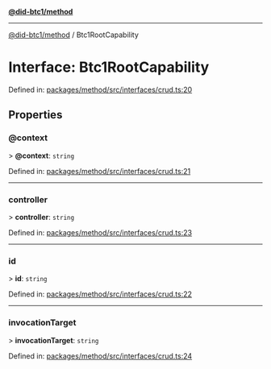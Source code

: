 [**@did-btc1/method**](../README.md)

***

[@did-btc1/method](../globals.md) / Btc1RootCapability

# Interface: Btc1RootCapability

Defined in: [packages/method/src/interfaces/crud.ts:20](https://github.com/dcdpr/did-btc1-js/blob/4ab6f9915d95beed9bc633644c9db1539395f512/packages/method/src/interfaces/crud.ts#L20)

## Properties

### @context

&gt; **@context**: `string`

Defined in: [packages/method/src/interfaces/crud.ts:21](https://github.com/dcdpr/did-btc1-js/blob/4ab6f9915d95beed9bc633644c9db1539395f512/packages/method/src/interfaces/crud.ts#L21)

***

### controller

&gt; **controller**: `string`

Defined in: [packages/method/src/interfaces/crud.ts:23](https://github.com/dcdpr/did-btc1-js/blob/4ab6f9915d95beed9bc633644c9db1539395f512/packages/method/src/interfaces/crud.ts#L23)

***

### id

&gt; **id**: `string`

Defined in: [packages/method/src/interfaces/crud.ts:22](https://github.com/dcdpr/did-btc1-js/blob/4ab6f9915d95beed9bc633644c9db1539395f512/packages/method/src/interfaces/crud.ts#L22)

***

### invocationTarget

&gt; **invocationTarget**: `string`

Defined in: [packages/method/src/interfaces/crud.ts:24](https://github.com/dcdpr/did-btc1-js/blob/4ab6f9915d95beed9bc633644c9db1539395f512/packages/method/src/interfaces/crud.ts#L24)
